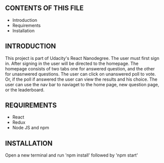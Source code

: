 ## CONTENTS OF THIS FILE

- Introduction
- Requirements
- Installation

## INTRODUCTION

This project is part of Udacity's React Nanodegree. The user must first sign in. After signing in the user will be directed to the homepage. The homepage consists of two tabs one for answered question, and the other for unasnwered questions. The user can click on unanswered poll to vote. Or, if the poll if answered the user can view the results and his choice. The user can use the nav bar to naviaget to the home page, new question page, or the leaderboard.

## REQUIREMENTS

- React
- Redux
- Node JS and npm

## INSTALLATION

Open a new terminal and run 'npm install' followed by 'npm start'
